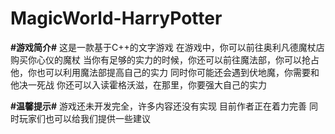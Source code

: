 # MagicWorld-HarryPotter
**#游戏简介#**
这是一款基于C++的文字游戏
在游戏中，你可以前往奥利凡德魔杖店购买你心仪的魔杖
当你有足够的实力的时候，你还可以前往魔法部，你可以抢占他，你也可以利用魔法部提高自己的实力
同时你可能还会遇到伏地魔，你需要和他决一死战
你还可以入读霍格沃滋，在那里，你要强大自己的实力

**#温馨提示#**
游戏还未开发完全，许多内容还没有实现
目前作者正在着力完善
同时玩家们也可以给我们提供一些建议
